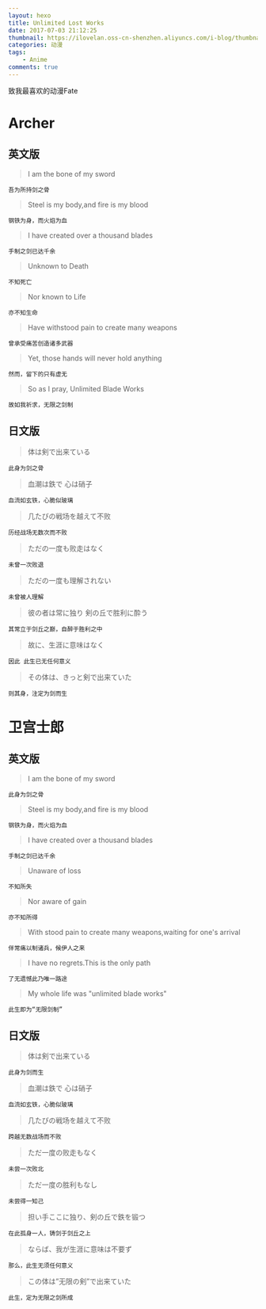 ```yaml
---
layout: hexo
title: Unlimited Lost Works
date: 2017-07-03 21:12:25
thumbnail: https://ilovelan.oss-cn-shenzhen.aliyuncs.com/i-blog/thumbnail/2017/2017-07-03.png
categories: 动漫
tags:
    - Anime
comments: true
---
```


致我最喜欢的动漫Fate

# Archer

## 英文版

> I am the bone of my sword

    吾为所持剑之骨

> Steel is my body,and fire is my blood
    
    钢铁为身，而火焰为血

> I have created over a thousand blades

    手制之剑已达千余

> Unknown to Death

    不知死亡

> Nor known to Life

    亦不知生命

> Have withstood pain to create many weapons

    曾承受痛苦创造诸多武器

> Yet, those hands will never hold anything

    然而，留下的只有虚无

> So as I pray, Unlimited Blade Works

    故如我祈求，无限之剑制

## 日文版

> 体は剣で出来ている

    此身为剑之骨

> 血潮は鉄で 心は硝子

    血流如玄铁，心脆似玻璃

> 几たびの戦场を越えて不败

    历经战场无数次而不败

> ただの一度も败走はなく

    未曾一次败退

> ただの一度も理解されない

    未曾被人理解

> 彼の者は常に独り 剣の丘で胜利に酔う

    其常立于剑丘之巅，自醉于胜利之中


> 故に、生涯に意味はなく

    因此 此生已无任何意义


> その体は、きっと剣で出来ていた

    则其身，注定为剑而生

# 卫宫士郎

## 英文版

> I am the bone of my sword

    此身为剑之骨

> Steel is my body,and fire is my blood

    钢铁为身，而火焰为血

> I have created over a thousand blades

    手制之剑已达千余

> Unaware of loss

    不知所失

> Nor aware of gain

    亦不知所得

> With stood pain to create many weapons,waiting for one's arrival

    伴常痛以制诸兵，候伊人之来

> I have no regrets.This is the only path

    了无遗憾此乃唯一路途

> My whole life was "unlimited blade works"

    此生即为“无限剑制”

## 日文版

> 体は剣で出来ている

    此身为剑而生

> 血潮は鉄で 心は硝子

    血流如玄铁，心脆似玻璃

> 几たびの戦场を越えて不败

    跨越无数战场而不败

> ただ一度の败走もなく

    未尝一次败北

> ただ一度の胜利もなし

    未尝得一知己

> 担い手ここに独り、剣の丘で鉄を锻つ

    在此孤身一人，铸剑于剑丘之上

> ならば、我が生涯に意味は不要ず

    那么，此生无须任何意义

> この体は”无限の剣”で出来ていた

    此生，定为无限之剑所成
